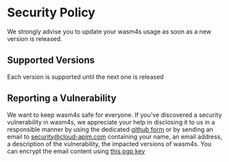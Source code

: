 # Security Policy

We strongly advise you to update your wasm4s usage as soon as a new version is released.

## Supported Versions

Each version is supported until the next one is released

## Reporting a Vulnerability

We want to keep wasm4s safe for everyone. If you've discovered a security vulnerability in wasm4s, we appreciate your help in disclosing it to us in a responsible manner by using the dedicated [github form](https://github.com/cloud-apim/cloud-apim-dynamic-js-modules/security) or by sending an email to [security@cloud-apim.com](mailto:security@cloud-apim.com) containing your name, an email address, a description of the vulnerability, the impacted versions of wasm4s. You can encrypt the email content using [this pgp key](https://mathieuancelin.keybase.pub/pgp_key.asc)